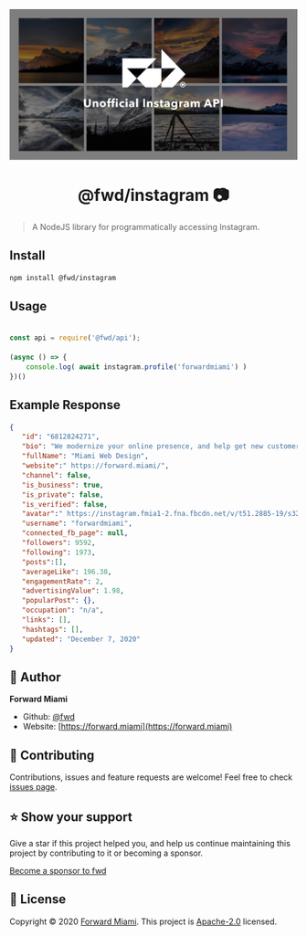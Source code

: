 ![Cover](https://raw.githubusercontent.com/fwd/instagram/master/.github/cover.png)

<h1 align="center">@fwd/instagram 📷</h1>

> A NodeJS library for programmatically accessing Instagram.

## Install

```sh
npm install @fwd/instagram
```

## Usage

```js

const api = require('@fwd/api');

(async () => {
	console.log( await instagram.profile('forwardmiami') )
})()

```

## Example Response

```json
{
   "id": "6812824271",
   "bio": "We modernize your online presence, and help get new customers. All in a few weeks.",
   "fullName": "Miami Web Design",
   "website":" https://forward.miami/",
   "channel": false,
   "is_business": true,
   "is_private": false,
   "is_verified": false,
   "avatar":" https://instagram.fmia1-2.fna.fbcdn.net/v/t51.2885-19/s320x320/118291205_667481360532286_6172069380366027002_n.jpg?_nc_ht=instagram.fmia1-2.fna.fbcdn.net&_nc_ohc=_q_awSUArN0AX9W1NXN&tp=1&oh=6e8cc4fe53b7d05da7cad905b38f4a7b&oe=5FF7C66C",
   "username": "forwardmiami",
   "connected_fb_page": null,
   "followers": 9592,
   "following": 1973,
   "posts":[],
   "averageLike": 196.38,
   "engagementRate": 2,
   "advertisingValue": 1.98,
   "popularPost": {},
   "occupation": "n/a",
   "links": [],
   "hashtags": [],
   "updated": "December 7, 2020"
}
```

## 👤 Author

**Forward Miami**

* Github: [@fwd](https://github.com/fwd)
* Website: [https://forward.miami](https://forward.miami)

## 🤝 Contributing

Contributions, issues and feature requests are welcome! Feel free to check [issues page](https://github.com/fwd/instagram/issues).

## ⭐️ Show your support

Give a star if this project helped you, and help us continue maintaining this project by contributing to it or becoming a sponsor.

[Become a sponsor to fwd](https://github.com/sponsors/fwd)

## 📝 License

Copyright © 2020 [Forward Miami](https://forward.miami). This project is [Apache-2.0](https://spdx.org/licenses/Apache-2.0.html) licensed.
